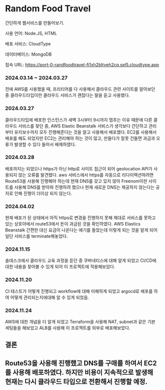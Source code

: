 # Random Food Travel
간단하게 웹서비스를 만들어보기.

사용 언어: Node.JS, HTML

배포 서비스: CloudType

데이터베이스: MongoDB

접속 URL: https://port-0-randfoodtravel-fi1xh2bltyeh2cq.sel5.cloudtype.app

### 2024.03.14 ~ 2024.03.27

전에 AWS를 사용했을 때, 프리티어를 다 사용해서 클라우드 관련 사이트를 알아보던 중 클라우드타입이란 클라우드 서비스가 괜찮다는 말을 듣고 사용했다.

### 2024.03.27

클라우드타입에 배포한 인스턴스가 새벽 3시부터 9시까지 멈추는 이유 때문에 다른 클라우드 서비스를 찾던 중, AWS Elastic Beanstalk 서비스가 생각보다 간단하고 관리부터 유지보수까지 모두 진행해준다는 것을 알고 사용해서 배포했다. EC2를 사용해서 배포를 해도 되었지만 EC2는 관리해야 하는 것이 많고, 만들다가 잘못 건들면 과금과 오류가 발생할 수 있다 들어서 배제하였다.

### 2024.03.28

배포까지는 되었으나 https가 아닌 http로 사이트 접근이 되어 geolocation API가 사용되지 않는 오류를 발견했다. aws 서비스에서 https를 자동으로 리다이렉션하려면 Route53을 사용해 진행해야 하는데 현재 DNS를 갖고 있지 않아 Freenom이란 사이트를 사용해 DNS를 받아와 진행하려 했으나 현재 새로운 DNS는 제공하지 않는다는 공지로 인해 진행이 더이상 되지 않는다.

### 2024.04.02

현재 배포가 된 상태에서 아직 https로 변경을 진행하지 못해 제대로 서비스를 못하고 있는 상호아에서 route53에서 돈이 과금된 것을 확인하였다. AWS Elastics Beanstalk 간편한 대신 요금이 나온다는 얘기를 들었는데 이렇게 되는 것을 알게 되어 일단 서비스를 terminate해놓았다.

### 2024.11.15

솔데스크에서 클라우드 교육 과정을 듣던 중 쿠버네티스에 대해 알게 되었고 CI/CD에 대한 내용을 찾아볼 수 있게 되어 이 프로젝트에 적용해보았다. 
### 2024.11.20

CI 테스트가 어떻게 진행되고 workflow에 대해 이해하게 되었고 argocd로 배포를 하여 어떻게 관리되는지에대해 알 수 있게 되었음.

### 2024.11.24

AWS에 대한 개념을 더 알게 되었고 Terraform을 사용해 NAT, subnet과 같은 기본 세팅들을 해보았고 ALB를 사용해 이 프로젝트를 외부로 배포해보았다.

## 결론
Route53을 사용해 진행했고 DNS를 구매를 하여서 EC2를 사용해 배포하였다. 하지만 비용이 지속적으로 발생해 현재는 다시 클라우드 타입으로 전환해서 진행할 예정.
---
